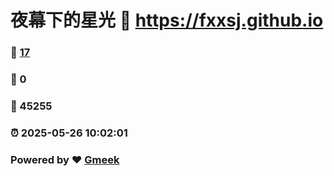 # 夜幕下的星光 :link: https://fxxsj.github.io 
### :page_facing_up: [17](https://fxxsj.github.io/tag.html) 
### :speech_balloon: 0 
### :hibiscus: 45255 
### :alarm_clock: 2025-05-26 10:02:01 
### Powered by :heart: [Gmeek](https://github.com/Meekdai/Gmeek)
